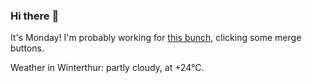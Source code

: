 ### Hi there :wave:

It's Monday! I'm probably working for [this bunch](https://github.com/kohofinancial), clicking some merge buttons.

Weather in Winterthur: partly cloudy, at +24°C.
